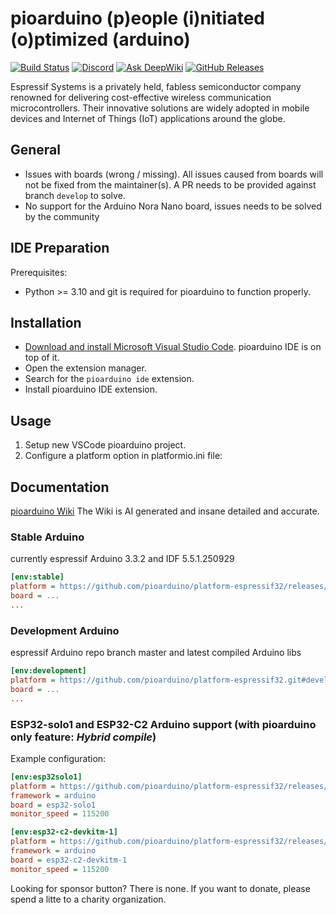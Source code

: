 # pioarduino (p)eople (i)nitiated (o)ptimized (arduino)

[![Build Status](https://github.com/pioarduino/platform-espressif32/actions/workflows/examples.yml/badge.svg)](https://github.com/pioarduino/platform-espressif32/actions)
[![Discord](https://img.shields.io/discord/1263397951829708871.svg?logo=discord&logoColor=white&color=5865F2&label=Discord)](https://discord.gg/Nutz9crnZr)
[![Ask DeepWiki](https://deepwiki.com/badge.svg)](https://deepwiki.com/pioarduino/platform-espressif32)
[![GitHub Releases](https://img.shields.io/github/downloads/pioarduino/platform-espressif32/total?label=downloads)](https://github.com/pioarduino/platform-espressif32/releases/latest)

Espressif Systems is a privately held, fabless semiconductor company renowned for delivering cost-effective wireless communication microcontrollers. Their innovative solutions are widely adopted in mobile devices and Internet of Things (IoT) applications around the globe.

## General
* Issues with boards (wrong / missing). All issues caused from boards will not be fixed from the maintainer(s). A PR needs to be provided against branch `develop` to solve.
* No support for the Arduino Nora Nano board, issues needs to be solved by the community
## IDE Preparation
Prerequisites:
-	Python >= 3.10 and git is required for pioarduino to function properly.

## Installation
- [Download and install Microsoft Visual Studio Code](https://code.visualstudio.com/). pioarduino IDE is on top of it.
- Open the extension manager.
- Search for the `pioarduino ide` extension.
- Install pioarduino IDE extension.

## Usage
1. Setup new VSCode pioarduino project.
1. Configure a platform option in platformio.ini file:

## Documentation
[pioarduino Wiki](https://deepwiki.com/pioarduino/platform-espressif32)
The Wiki is AI generated and insane detailed and accurate.

### Stable Arduino
currently espressif Arduino 3.3.2 and IDF 5.5.1.250929

```ini
[env:stable]
platform = https://github.com/pioarduino/platform-espressif32/releases/download/stable/platform-espressif32.zip
board = ...
...
```

### Development Arduino
espressif Arduino repo branch master and latest compiled Arduino libs

```ini
[env:development]
platform = https://github.com/pioarduino/platform-espressif32.git#develop
board = ...
...
```

### ESP32-solo1 and ESP32-C2 Arduino support (with pioarduino only feature: *Hybrid compile*)
Example configuration:

```ini
[env:esp32solo1]
platform = https://github.com/pioarduino/platform-espressif32/releases/download/stable/platform-espressif32.zip
framework = arduino
board = esp32-solo1
monitor_speed = 115200

[env:esp32-c2-devkitm-1]
platform = https://github.com/pioarduino/platform-espressif32/releases/download/stable/platform-espressif32.zip
framework = arduino
board = esp32-c2-devkitm-1
monitor_speed = 115200
```

Looking for sponsor button? There is none. If you want to donate, please spend a litte to a charity organization.
